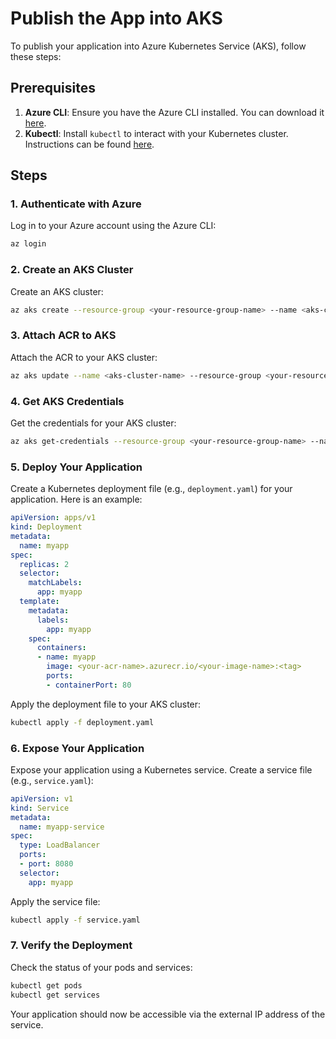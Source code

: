 # Publish the App into AKS

To publish your application into Azure Kubernetes Service (AKS), follow these steps:

## Prerequisites

1. **Azure CLI**: Ensure you have the Azure CLI installed. You can download it [here](https://docs.microsoft.com/en-us/cli/azure/install-azure-cli).
2. **Kubectl**: Install `kubectl` to interact with your Kubernetes cluster. Instructions can be found [here](https://kubernetes.io/docs/tasks/tools/install-kubectl/).

## Steps

### 1. Authenticate with Azure

Log in to your Azure account using the Azure CLI:

```sh
az login
```
### 2. Create an AKS Cluster

Create an AKS cluster:

```sh
az aks create --resource-group <your-resource-group-name> --name <aks-cluster-name> --node-count 1 --enable-addons monitoring --generate-ssh-keys
```

### 3. Attach ACR to AKS

Attach the ACR to your AKS cluster:

```sh
az aks update --name <aks-cluster-name> --resource-group <your-resource-group-name> --attach-acr <your-acr-name>
```

### 4. Get AKS Credentials

Get the credentials for your AKS cluster:

```sh
az aks get-credentials --resource-group <your-resource-group-name> --name <aks-cluster-name>
```

### 5. Deploy Your Application

Create a Kubernetes deployment file (e.g., `deployment.yaml`) for your application. Here is an example:

```yaml
apiVersion: apps/v1
kind: Deployment
metadata:
  name: myapp
spec:
  replicas: 2
  selector:
    matchLabels:
      app: myapp
  template:
    metadata:
      labels:
        app: myapp
    spec:
      containers:
      - name: myapp
        image: <your-acr-name>.azurecr.io/<your-image-name>:<tag>
        ports:
        - containerPort: 80
```

Apply the deployment file to your AKS cluster:

```sh
kubectl apply -f deployment.yaml
```

### 6. Expose Your Application

Expose your application using a Kubernetes service. Create a service file (e.g., `service.yaml`):

```yaml
apiVersion: v1
kind: Service
metadata:
  name: myapp-service
spec:
  type: LoadBalancer
  ports:
  - port: 8080
  selector:
    app: myapp
```

Apply the service file:

```sh
kubectl apply -f service.yaml
```

### 7. Verify the Deployment

Check the status of your pods and services:

```sh
kubectl get pods
kubectl get services
```

Your application should now be accessible via the external IP address of the service.
